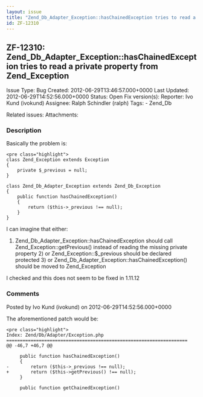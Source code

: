 ```yaml
---
layout: issue
title: "Zend_Db_Adapter_Exception::hasChainedException tries to read a private property from Zend_Exception"
id: ZF-12310
---
```


ZF-12310: Zend\_Db\_Adapter\_Exception::hasChainedException tries to read a private property from Zend\_Exception
-----------------------------------------------------------------------------------------------------------------

 Issue Type: Bug Created: 2012-06-29T13:46:57.000+0000 Last Updated: 2012-06-29T14:52:56.000+0000 Status: Open Fix version(s): 
 Reporter:  Ivo Kund (ivokund)  Assignee:  Ralph Schindler (ralph)  Tags: - Zend\_Db
 
 Related issues: 
 Attachments: 
### Description

Basically the problem is:

 
    <pre class="highlight">
    class Zend_Exception extends Exception
    {
        private $_previous = null;
    }
    
    class Zend_Db_Adapter_Exception extends Zend_Db_Exception
    {
        public function hasChainedException()
        {
            return ($this->_previous !== null);
        }
    }


I can imagine that either:

1) Zend\_Db\_Adapter\_Exception::hasChainedException should call Zend\_Exception::getPrevious() instead of reading the missing private property 2) or Zend\_Exception::$\_previous should be declared protected 3) or Zend\_Db\_Adapter\_Exception::hasChainedException() should be moved to Zend\_Exception

I checked and this does not seem to be fixed in 1.11.12

 

 

### Comments

Posted by Ivo Kund (ivokund) on 2012-06-29T14:52:56.000+0000

The aforementioned patch would be:

 
    <pre class="highlight">
    Index: Zend/Db/Adapter/Exception.php
    ===================================================================
    @@ -46,7 +46,7 @@
     
         public function hasChainedException()
         {
    -        return ($this->_previous !== null);
    +        return ($this->getPrevious() !== null);
         }
     
         public function getChainedException()
    


 

 